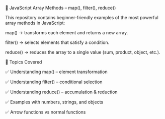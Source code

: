 🔷 JavaScript Array Methods – map(), filter(), reduce()

This repository contains beginner-friendly examples of the most powerful array methods in JavaScript:

map() → transforms each element and returns a new array.

filter() → selects elements that satisfy a condition.

reduce() → reduces the array to a single value (sum, product, object, etc.).

📌 Topics Covered

✅ Understanding map() – element transformation

✅ Understanding filter() – conditional selection

✅ Understanding reduce() – accumulation & reduction

✅ Examples with numbers, strings, and objects

✅ Arrow functions vs normal functions
